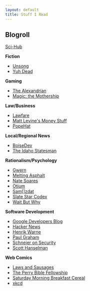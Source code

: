 ```yaml
---
layout: default
title: Stuff I Read
---
```


## Blogroll  
  
[Sci-Hub](https://sci-hub.tw/)  

**Fiction**  
* [Unsong](https://unsongbook.com/)  
* [Yuh Dead](https://lorav.github.io/)  

**Gaming**  
* [The Alexandrian](https://thealexandrian.net/)  
* [Magic: the Mothership](https://magic.wizards.com/en/articles)  

**Law/Business**  
* [Lawfare](https://lawfareblog.com/)  
* [Matt Levine's Money Stuff](https://www.bloomberg.com/view/topics/money-stuff)  
* [PopeHat](https://www.popehat.com/)  

**Local/Regional News**  
* [BoiseDev](https://boisedev.com/)  
* [The Idaho Statesman](https://www.idahostatesman.com/)  

**Rationalism/Psychology**  
* [Gwern](https://www.gwern.net/)  
* [Melting Asphalt](https://meltingasphalt.com)  
* [Nate Soares](http://mindingourway.com/)  
* [Otium](https://srconstantin.wordpress.com/)  
* [Sam\[\]zdat](https://samzdat.com/)  
* [Slate Star Codex](https://slatestarcodex.com/)  
* [Wait But Why](https://waitbutwhy.com)  

**Software Development**  
* [Google Developers Blog](https://developers.googleblog.com/)  
* [Hacker News](https://news.ycombinator.com/)  
* [Henrik Warne](https://henrikwarne.com/)  
* [Paul Graham](http://paulgraham.com/articles.html)  
* [Schneier on Security](https://www.schneier.com/)  
* [Scott Hanselman](https://www.hanselman.com/blog/)  

**Web Comics**  
* [Laws and Sausages](https://lawsandsausagescomic.com/comic)  
* [The Perry Bible Fellowship](https://pbfcomics.com/)  
* [Saturday Morning Breakfast Cereal](https://smbc-comics.com/)  
* [xkcd](https://xkcd.com/)  
